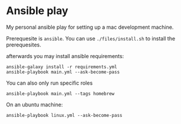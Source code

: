# Ansible play

My personal ansible play for setting up a mac development machine.

Prerequesite is `ansible`. You can use `./files/install.sh` to install the prerequesites.

afterwards you may install ansible requirements:

```shell
ansible-galaxy install -r requirements.yml
ansible-playbook main.yml --ask-become-pass
```

You can also only run specific roles

```shell
ansible-playbook main.yml --tags homebrew
```

On an ubuntu machine:

```shell
ansible-playbook linux.yml --ask-become-pass
```